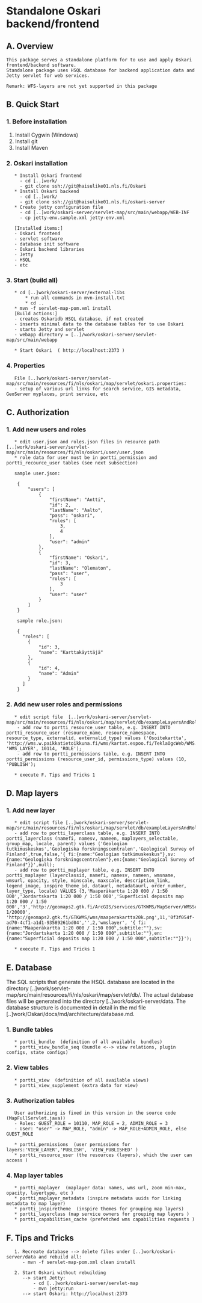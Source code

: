 # Standalone Oskari backend/frontend

## A. Overview

    This package serves a standalone platform for to use and apply Oskari frontend/backend software.
    Standalone package uses HSQL database for backend application data and Jetty servlet for web services.

    Remark: WFS-layers are not yet supported in this package

## B. Quick Start

### 1. Before installation

1. Install Cygwin (Windows)
2. Install git
3. Install Maven

### 2. Oskari installation
       * Install Oskari frontend
         - cd [..]work/
         - git clone ssh://git@haisulike01.nls.fi/Oskari
       * Install Oskari backend
         - cd [..]work/
         - git clone ssh://git@haisulike01.nls.fi/oskari-server
       * Create jetty configuration file
         - cd [..]work/oskari-server/servlet-map/src/main/webapp/WEB-INF
         - cp jetty-env.sample.xml jetty-env.xml

       [Installed items:]
       - Oskari frontend
       - servlet software
       - database init software
       - Oskari backend libraries
       - Jetty
       - HSQL
       - etc

### 3. Start  (build all)
       * cd [..]work/oskari-server/external-libs
           * run all commands in mvn-install.txt
           * cd ..
       * mvn -f servlet-map-pom.xml install
       [Build actions:]
       - creates Oskaridb HSQL database, if not created
       - inserts minimal data to the database tables for to use Oskari
       - starts Jetty and servlet
       - webapp directory = [..]/work/oskari-server/servlet-map/src/main/webapp

       * Start Oskari  ( http://localhost:2373 )

### 4. Properties
       File [..]work/oskari-server/servlet-map/src/main/resources/fi/nls/oskari/map/servlet/oskari.properties:
       - setup of various url links for search service, GIS metadata, GeoServer myplaces, print service, etc

## C. Authorization

### 1. Add new users and roles
   
       * edit user.json and roles.json files in resource path [..]work/oskari-server/servlet-map/src/main/resources/fi/nls/oskari/user/user.json
       * role data for user must be in portti_permission and portti_recource_user tables (see next subsection)
       
       sample user.json:
       
        {
            "users": [
                {
                    "firstName": "Antti",
                    "id": 2,
                    "lastName": "Aalto",
                    "pass": "oskari",
                    "roles": [
                        3,
                        4
                    ],
                    "user": "admin"
                },
                {
                    "firstName": "Oskari",
                    "id": 3,
                    "lastName": "Olematon",
                    "pass": "user",
                    "roles": [
                        3
                    ],
                    "user": "user"
                }
            ]
        }

        sample role.json:
        
        {
          "roles": [
            {
                "id": 3,
                "name": "Karttakäyttäjä"
            },
            {
                "id": 4,
                "name": "Admin"
            }
          ]
        }



### 2. Add new user roles and permissions
       * edit script file  [..]work/oskari-server/servlet-map/src/main/resources/fi/nls/oskari/map/servlet/db/exampleLayersAndRoles.sql       
        - add row to portti_resource_user table, e.g. INSERT INTO portti_resource_user (resource_name, resource_namespace, resource_type, externalid, externalid_type) values ('Osoitekartta', 'http://wms.w.paikkatietoikkuna.fi/wms/kartat.espoo.fi/TeklaOgcWeb/WMS.ashx?', 'WMS_LAYER', 10114, 'ROLE');
        - add row to portti_permissions table, e.g. INSERT INTO portti_permissions (resource_user_id, permissions_type) values (10, 'PUBLISH');

       * execute F. Tips and Tricks 1

## D. Map layers

### 1. Add new layer
       * edit script file [..]work/oskari-server/servlet-map/src/main/resources/fi/nls/oskari/map/servlet/db/exampleLayersAndRoles.sql
       - add row to portti_layerclass table, e.g. INSERT INTO portti_layerclass (namefi, namesv, nameen, maplayers_selectable, group_map, locale, parent) values ('Geologian tutkimuskeskus','Geologiska forskningscentralen','Geological Survey of Finland',true,false,'{ fi:{name:"Geologian tutkimuskeskus"},sv:{name:"Geologiska forskningscentralen"},en:{name:"Geological Survey of Finland"}}',null);
       - add row to portti_maplayer table, e.g. INSERT INTO portti_maplayer (layerclassid, namefi, namesv, nameen, wmsname, wmsurl, opacity, style, minscale, maxscale, description_link, legend_image, inspire_theme_id, dataurl, metadataurl, order_number, layer_type, locale) VALUES (3,'Maaperäkartta 1:20 000 / 1:50 000','Jordartskarta 1:20 000 / 1:50 000','Superficial deposits map 1:20 000 / 1:50 000','3','http://geomaps2.gtk.fi/ArcGIS/services/GTKWMS/MapServer/WMSServer',75,'',100000,10000,'http://www.paikkatietoikkuna.fi/web/guest/maaperakartta-1/20000', 'http://geomaps2.gtk.fi/GTKWMS/wms/maaperakartta20k.png',11,'0f3f054f-ad70-4cf1-a1d1-93589261bd04','',2,'wmslayer', '{ fi:{name:"Maaperäkartta 1:20 000 / 1:50 000",subtitle:""},sv:{name:"Jordartskarta 1:20 000 / 1:50 000",subtitle:""},en:{name:"Superficial deposits map 1:20 000 / 1:50 000",subtitle:""}}');

       * execute F. Tips and Tricks 1

## E. Database

The SQL scripts that generate the HSQL database are located in the directory [..]work/servlet-map/src/main/resources/fi/nls/oskari/map/servlet/db/. The actual database files will be generated into the directory [..]work/oskari-server/data. The database structure is documented in detail in the md file [..]work/Oskari/docs/md/architecture/database.md.

### 1. Bundle tables
       * portti_bundle  (definition of all available  bundles)
       * portti_view_bundle_seq (bundle <--> view relations, plugin configs, state configs)

### 2. View tables
       * portti_view  (definition of all available views)
       * portti_view_supplement (extra data for view)

### 3. Authorization tables
       User authorizing is fixed in this version in the source code (MapFullServlet.java))
       - Roles: GUEST_ROLE = 10110, MAP_ROLE = 2, ADMIN_ROLE = 3
       - User: "user" -> MAP_ROLE, "admin" -> MAP_ROLE+ADMIN_ROLE, else GUEST_ROLE

       * portti_permissions  (user permissions for layers:'VIEW_LAYER','PUBLISH', 'VIEW_PUBLISHED' )
       * portti_resource_user (the resources (layers), which the user can access )

### 4. Map layer tables
       * portti_maplayer  (maplayer data: names, wms url, zoom min-max, opacity, layertype, etc )
       * portti_maplayer_metadata (inspire metadata uuids for linking metadata to map layer)
       * portti_inspiretheme  (inspire themes for grouping map layers)
       * portti_layerclass (map service owners for grouping map layers )
       * portti_capabilities_cache (prefetched wms capabilities requests )


## F. Tips and Tricks

       1. Recreate database --> delete files under [..]work/oskari-server/data and rebuild all:
          - mvn -f servlet-map-pom.xml clean install

       2. Start Oskari without rebuilding
          --> start Jetty:
              - cd [..]work/oskari-server/servlet-map
              - mvn jetty:run
          --> start Oskari: http://localhost:2373
